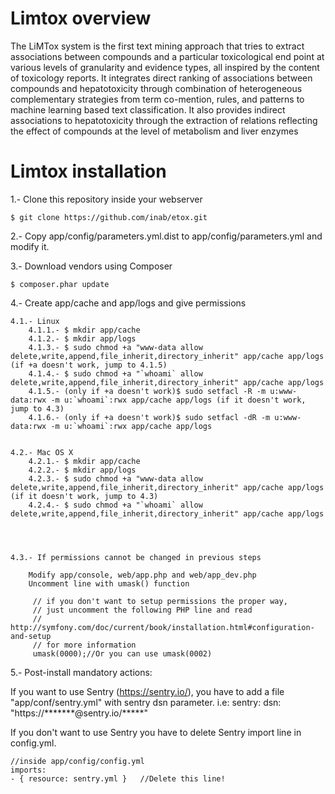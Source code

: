 Limtox overview
========================

The LiMTox system is the first text mining approach that tries to extract associations between compounds and a particular toxicological end point at various levels of granularity and evidence types, all inspired by the content of toxicology reports. It integrates direct ranking of associations between compounds and hepatotoxicity through combination of heterogeneous complementary strategies from term co-mention, rules, and patterns to machine learning based text classification.  It also provides indirect associations to hepatotoxicity through the extraction of relations reflecting the effect of compounds at the level of metabolism and liver enzymes

Limtox installation
========================

1.- Clone this repository inside your webserver

    $ git clone https://github.com/inab/etox.git

2.- Copy app/config/parameters.yml.dist to app/config/parameters.yml and modify it.

3.- Download vendors using Composer

    $ composer.phar update

4.- Create app/cache and app/logs and give permissions

    4.1.- Linux
        4.1.1.- $ mkdir app/cache
        4.1.2.- $ mkdir app/logs
        4.1.3.- $ sudo chmod +a "www-data allow delete,write,append,file_inherit,directory_inherit" app/cache app/logs  (if +a doesn't work, jump to 4.1.5)
        4.1.4.- $ sudo chmod +a "`whoami` allow delete,write,append,file_inherit,directory_inherit" app/cache app/logs
        4.1.5.- (only if +a doesn't work)$ sudo setfacl -R -m u:www-data:rwx -m u:`whoami`:rwx app/cache app/logs (if it doesn't work, jump to 4.3)
        4.1.6.- (only if +a doesn't work)$ sudo setfacl -dR -m u:www-data:rwx -m u:`whoami`:rwx app/cache app/logs


    4.2.- Mac OS X
        4.2.1.- $ mkdir app/cache
        4.2.2.- $ mkdir app/logs
        4.2.3.- $ sudo chmod +a "www-data allow delete,write,append,file_inherit,directory_inherit" app/cache app/logs (if it doesn't work, jump to 4.3)
        4.2.4.- $ sudo chmod +a "`whoami` allow delete,write,append,file_inherit,directory_inherit" app/cache app/logs




    4.3.- If permissions cannot be changed in previous steps

        Modify app/console, web/app.php and web/app_dev.php
        Uncomment line with umask() function

         // if you don't want to setup permissions the proper way,
         // just uncomment the following PHP line and read
         // http://symfony.com/doc/current/book/installation.html#configuration-and-setup
         // for more information
         umask(0000);//Or you can use umask(0002)

5.- Post-install mandatory actions:

If you want to use Sentry (https://sentry.io/), you have to add a file "app/conf/sentry.yml" with sentry dsn parameter. i.e:
    sentry:
        dsn: "https://*******@sentry.io/*****"

If you don't want to use Sentry you have to delete Sentry import line in config.yml.

    //inside app/config/config.yml
    imports:
    - { resource: sentry.yml }   //Delete this line!